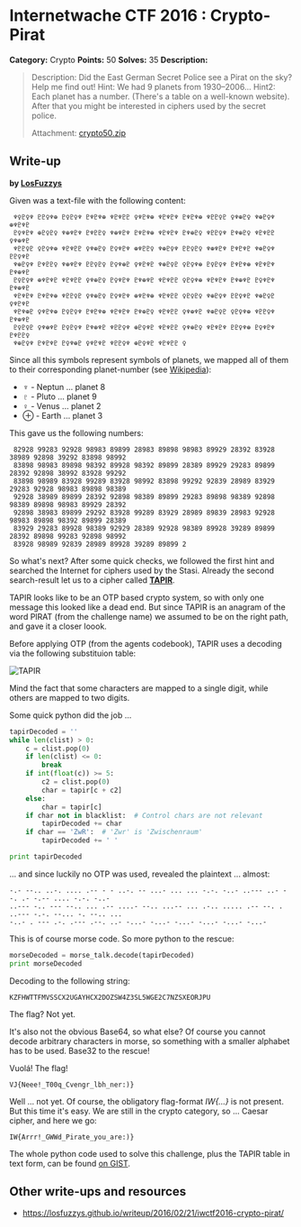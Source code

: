 # Internetwache CTF 2016 : Crypto-Pirat

**Category:** Crypto
**Points:** 50
**Solves:** 35
**Description:**

> Description: Did the East German Secret Police see a Pirat on the sky? Help me find out! Hint: We had 9 planets from 1930–2006... Hint2: Each planet has a number. (There's a table on a well-known website). After that you might be interested in ciphers used by the secret police.
>
>
> Attachment: [crypto50.zip](./crypto50.zip)

## Write-up

**by [LosFuzzys](https://hack.more.systems)**

Given was a text-file with the following content:

```
 ♆♀♇♀♆ ♇♇♀♆⊕ ♇♀♇♀♆ ♇♆♇♆⊕ ♆♇♆♇♇ ♀♆♇♆⊕ ♆♇♆♇♆ ♇♆♇♆⊕ ♆♇♇♀♇ ♀♆⊕♇♀ ♆⊕♇♀♆ ⊕♆♇♆♇
 ♇♀♆♇♆ ⊕♇♀♇♀ ♆⊕♆♇♆ ♇♆♇♇♀ ♆⊕♆♇♆ ♇♆♇♆⊕ ♆♇♆♇♆ ♇♆⊕♇♀ ♆♇♇♀♆ ♇♆⊕♇♀ ♆♇♆♇♇ ♀♆⊕♆♇
 ♆♇♇♀♇ ♀♇♀♆⊕ ♆♇♆♇♇ ♀♆⊕♇♀ ♇♀♆♇♆ ⊕♆♇♇♀ ♆⊕♇♀♆ ♇♇♀♇♀ ♆⊕♆♇♆ ♇♆♇♆♇ ♆⊕♇♀♆ ♇♇♀♆♇
 ♆⊕♇♀♆ ♇♆♇♇♀ ♆⊕♆♇♆ ♇♇♀♇♀ ♇♀♆⊕♇ ♀♆♇♆♇ ♆⊕♇♀♇ ♀♇♀♆⊕ ♇♀♇♀♆ ♇♆♇♆⊕ ♆♇♆♇♆ ♇♆⊕♆♇
 ♇♀♇♀♆ ⊕♆♇♆♇ ♆♇♆♇♇ ♀♆⊕♇♀ ♇♀♆♇♆ ♇♆⊕♆♇ ♆♇♆♇♇ ♀♇♀♆⊕ ♆♇♆♇♆ ♇♆⊕♆♇ ♇♀♆♇♆ ♇♆⊕♆♇
 ♆♇♆♇♆ ♇♆♇♆⊕ ♆♇♇♀♇ ♀♆⊕♇♀ ♇♀♆♇♆ ⊕♆♇♆⊕ ♆♇♆♇♇ ♀♇♀♇♀ ♆⊕♇♀♆ ♇♇♀♆♇ ♆⊕♇♀♇ ♀♆♇♆♇
 ♆♇♆⊕♇ ♀♆♇♆⊕ ♇♀♇♀♆ ♇♆♇♆⊕ ♆♇♆♇♆ ♇♆⊕♇♀ ♆♇♆♇♇ ♀♆⊕♆♇ ♆⊕♇♀♇ ♀♇♀♆⊕ ♆♇♇♀♆ ♇♆⊕♆♇
 ♇♀♇♀♇ ♀♆⊕♆♇ ♇♀♇♀♆ ♇♆⊕♆♇ ♆♇♇♀♆ ⊕♇♀♆♇ ♆♇♆♇♇ ♀♆⊕♇♀ ♆♇♆♇♆ ♇♇♀♆⊕ ♇♀♆♇♆ ♇♆♇♇♀
 ♆⊕♇♀♆ ♇♆♇♆♇ ♇♀♆⊕♇ ♀♆♇♆♇ ♆♇♇♀♆ ⊕♇♀♆♇ ♆♇♆♇♇ ♀
```
Since all this symbols represent symbols of planets, we mapped all of them to their corresponding planet-number (see [Wikipedia](https://en.wikipedia.org/wiki/Planet#/media/File:Mercury_symbol.svg)):

* ♆ - Neptun ... planet 8
* ♇ - Pluto  ... planet 9
* ♀ - Venus   ... planet 2
* ⊕ - Earth ... planet 3

This gave us the following numbers:

```
 82928 99283 92928 98983 89899 28983 89898 98983 89929 28392 83928 38989 92898 39292 83898 98992
 83898 98983 89898 98392 89928 98392 89899 28389 89929 29283 89899 28392 92898 38992 83928 99292
 83898 98989 83928 99289 83928 98992 83898 99292 92839 28989 83929 29283 92928 98983 89898 98389
 92928 38989 89899 28392 92898 98389 89899 29283 89898 98389 92898 98389 89898 98983 89929 28392
 92898 38983 89899 29292 83928 99289 83929 28989 89839 28983 92928 98983 89898 98392 89899 28389
 83929 29283 89928 98389 92929 28389 92928 98389 89928 39289 89899 28392 89898 99283 92898 98992
 83928 98989 92839 28989 89928 39289 89899 2
```
So what's next? After some quick checks, we followed the first hint and searched the Internet for ciphers used by the Stasi. Already the second search-result let us to a cipher called [**TAPIR**](https://rgpsecurity.wordpress.com/2014/10/17/stasi-vernam-cipher-gernator-tapir/).

TAPIR looks like to be an OTP based crypto system, so with only one message this looked like a dead end. But since TAPIR is an anagram of the word PIRAT (from the challenge name) we assumed to be on the right path, and gave it a closer loook.

Before applying OTP (from the agents codebook), TAPIR uses a decoding via the following substituion table:

![TAPIR](/images/posts/2016-02-21-iwctf2016-crypto-pirat-tapir.jpg)

Mind the fact that some characters are mapped to a single digit, while others are mapped to two digits.

Some quick python did the job ...

```python
tapirDecoded = ''
while len(clist) > 0:
    c = clist.pop(0)
    if len(clist) <= 0:
        break
    if int(float(c)) >= 5:
        c2 = clist.pop(0)
        char = tapir[c + c2]
    else:
        char = tapir[c]
    if char not in blacklist:  # Control chars are not relevant
        tapirDecoded += char
    if char == 'ZwR':  # 'Zwr' is 'Zwischenraum'
        tapirDecoded += ' '

print tapirDecoded
```

... and since luckily no OTP was used, revealed the plaintext ... almost:

```
-.- --.. ..-. .... .-- - - ..-. -- ...- ... ... -.-. -..- ..--- ..- --. .- -.-- .... -.-. -..-
..--- -.. --- --.. ... .-- ....- --.. ...-- ... .-.. ..... .-- --. . ..--- -.-. --... -. --.. ...
-..- . --- .-. .--- .--. ..- -...- -...- -...- -...- -...- -...-
```

This is of course morse code. So more python to the rescue:

```python
morseDecoded = morse_talk.decode(tapirDecoded)
print morseDecoded
```

Decoding to the following string:

```
KZFHWTTFMVSSCX2UGAYHCX2DOZSW4Z3SL5WGE2C7NZSXEORJPU
```

The flag? Not yet.

It's also not the obvious Base64, so what else? Of course you cannot decode arbitrary characters in morse, so something with a smaller alphabet has to be used. Base32 to the rescue!

Vuolá! The flag!

```
VJ{Neee!_T00q_Cvengr_lbh_ner:)}
```
Well ... not yet. Of course, the obligatory flag-format *IW{...}* is not present. But this time it's easy. We are still in the crypto category, so ... Caesar cipher, and here we go:

```
IW{Arrr!_GWWd_Pirate_you_are:)}
```

The whole python code used to solve this challenge, plus the TAPIR table in text form, can be found [on GIST](https://gist.github.com/stefan2904/9e92cf559be94ded4f3d).


## Other write-ups and resources

* <https://losfuzzys.github.io/writeup/2016/02/21/iwctf2016-crypto-pirat/>
